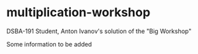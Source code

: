 # multiplication-workshop
DSBA-191 Student, Anton Ivanov's solution of the "Big Workshop" 

Some information to be added
